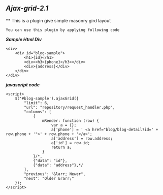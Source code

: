 
***Ajax-grid-2.1***
-------------------

**
This is a plugin give simple masonry gird layout 

    You can use this plugin by applying following code

***Sample Html Div***

    <div>
        <div id="blog-sample">
            <h1>{id}</h1>
            <div><h3>{phone}</h3></div>
            <div>{address}</div>
        </div>
    </div>

***javascript code***

    <script>
        $('#blog-sample').ajaxGrid({
            "limit": 6,
            "url": "repository/request_handler.php",
            "columns": [
                {
                    mRender: function (row) {
                        var a = {};
                        a['phone'] = ' <a href="blog/blog-detail?id=' + row.phone + '">' + row.phone + '</a>';
                        a['address'] = row.address;
                        a['id'] = row.id;
                        return a;
                    }
                }/*,
                {"data": "id"},
                {"data": "address"},*/
            ],
            "previous": "&larr; Newer",
            "next": "Older &rarr;"
        });
    </script>
